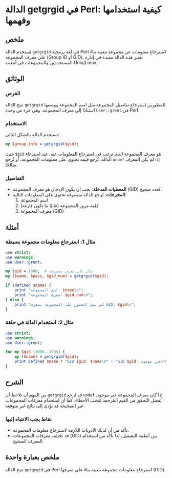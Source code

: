 <!--
Meta Description: # الدالة getgrgid في Perl: كيفية استخدامها وفهمها ## ملخص تُستخدم الدالة `getgrgid` في لغة برمجية Perl لاسترجاع معلومات عن مجموعة معينة بناءً على معرف...
Meta Keywords: gid, المجموعة, الدالة, getgrgid, معرف
-->

# الدالة getgrgid في Perl: كيفية استخدامها وفهمها

## ملخص
تُستخدم الدالة `getgrgid` في لغة برمجية Perl لاسترجاع معلومات عن مجموعة معينة بناءً على معرف المجموعة (Group ID أو GID). تعتبر هذه الدالة مفيدة في إدارة المستخدمين والمجموعات في أنظمة Unix/Linux.

## الوثائق
### الغرض
تتيح الدالة `getgrgid` للمطورين استرجاع تفاصيل المجموعة مثل اسم المجموعة ووصفها استنادًا إلى معرف المجموعة. وهي جزء من وحدة `User::grent` في Perl.

### الاستخدام
تستخدم الدالة بالشكل التالي:
```perl
my $group_info = getgrgid($gid);
```
حيث `$gid` هو معرف المجموعة الذي ترغب في استرجاع المعلومات عنه. عند استدعاء الدالة، تُرجع قيمة تحتوي على معلومات المجموعة، أو تُرجع `undef` إذا لم يكن المعرف صالحًا.

### التفاصيل
- **المعطيات المدخلة**: يجب أن يكون الإدخال هو معرف المجموعة (GID) كعدد صحيح.
- **المخرجات**: تُرجع الدالة مصفوفة تحتوي على المعلومات التالية:
  1. اسم المجموعة
  2. كلمة مرور المجموعة (غالبًا ما تكون فارغة)
  3. معرف المجموعة (GID)

## أمثلة
### مثال 1: استرجاع معلومات مجموعة بسيطة
```perl
use strict;
use warnings;
use User::grent;

my $gid = 1000;  # مثال على معرف مجموعة
my ($name, $pass, $gid_num) = getgrgid($gid);

if (defined $name) {
    print "اسم المجموعة: $name\n";
    print "معرف المجموعة: $gid_num\n";
} else {
    print "لم يتم العثور على المجموعة بمعرف GID: $gid\n";
}
```

### مثال 2: استخدام الدالة في حلقة
```perl
use strict;
use warnings;
use User::grent;

for my $gid (1000..1005) {
    my ($name) = getgrgid($gid);
    print defined $name ? "GID $gid: $name\n" : "GID $gid: غير موجود\n";
}
```

## الشرح
من المهم أن نلاحظ أن `getgrgid` قد تُرجع `undef` إذا كان معرف المجموعة غير موجود. يُفضل التحقق من القيم المُرجعة لتجنب الأخطاء. كما أن استخدام معرفات المجموعات غير الصحيحة قد يؤدي إلى نتائج غير متوقعة.

### نقاط يجب الانتباه إليها
- تأكد من أن لديك الأذونات اللازمة لاسترجاع معلومات المجموعة.
- قد تختلف معرفات المجموعات (GID) بين أنظمة التشغيل، لذا تأكد من استخدام المعرف الصحيح.

## ملخص بعبارة واحدة
تتيح الدالة `getgrgid` في Perl استرجاع معلومات مجموعة معينة بناءً على معرفها (GID).